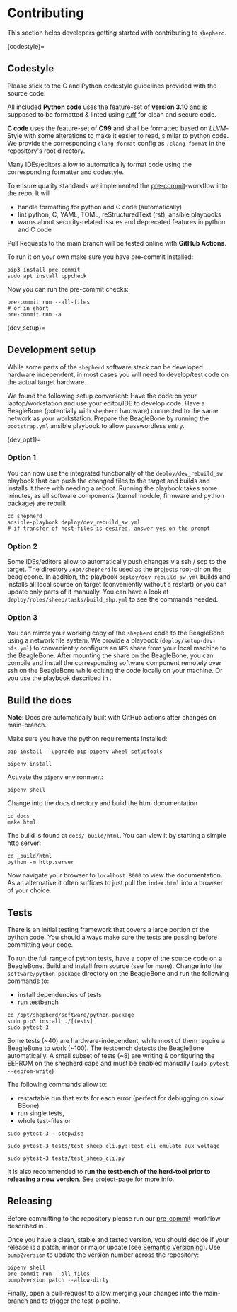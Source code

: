 # Contributing

This section helps developers getting started with contributing to `shepherd`.

(codestyle)=
## Codestyle

Please stick to the C and Python codestyle guidelines provided with the source code.

All included **Python code** uses the feature-set of **version 3.10** and is supposed to be formatted & linted using [ruff](https://docs.astral.sh/ruff/) for clean and secure code.

**C code** uses the feature-set of **C99** and shall be formatted based on *LLVM*-Style with some alterations to make it easier to read, similar to python code.
We provide the corresponding `clang-format` config as `.clang-format` in the repository's root directory.

Many IDEs/editors allow to automatically format code using the corresponding formatter and codestyle.

To ensure quality standards we implemented the [pre-commit](https://pre-commit.com/)-workflow into the repo. It will

- handle formatting for python and C code (automatically)
- lint python, C, YAML, TOML, reStructuredText (rst), ansible playbooks
- warns about security-related issues and deprecated features in python and C code

Pull Requests to the main branch will be tested online with **GitHub Actions**.

To run it on your own make sure you have pre-commit installed:

```shell
pip3 install pre-commit
sudo apt install cppcheck
```

Now you can run the pre-commit checks:

```Shell
pre-commit run --all-files
# or in short
pre-commit run -a
```

(dev_setup)=
## Development setup

While some parts of the `shepherd` software stack can be developed hardware independent, in most cases you will need to develop/test code on the actual target hardware.

We found the following setup convenient: Have the code on your laptop/workstation and use your editor/IDE to develop code.
Have a BeagleBone (potentially with `shepherd` hardware) connected to the same network as your workstation.
Prepare the BeagleBone by running the `bootstrap.yml` ansible playbook to allow passwordless entry.

(dev_opt1)=
### Option 1

You can now use the integrated functionally of the `deploy/dev_rebuild_sw` playbook that can push the changed files to the target and builds and installs it there with needing a reboot.
Running the playbook takes some minutes, as all software components (kernel module, firmware and python package) are rebuilt.

```shell
cd shepherd
ansible-playbook deploy/dev_rebuild_sw.yml
# if transfer of host-files is desired, answer yes on the prompt
```

### Option 2

Some IDEs/editors allow to automatically push changes via ssh / scp to the target. The directory `/opt/shepherd` is used as the projects root-dir on the beaglebone.
In addition, the playbook `deploy/dev_rebuild_sw.yml` builds and installs all local source on target (conveniently without a restart) or you can update only parts of it manually. You can have a look at `deploy/roles/sheep/tasks/build_shp.yml` to see the commands needed.

### Option 3

You can mirror your working copy of the `shepherd` code to the BeagleBone using a network file system.
We provide a playbook (`deploy/setup-dev-nfs.yml`) to conveniently configure an `NFS` share from your local machine to the BeagleBone.
After mounting the share on the BeagleBone, you can compile and install the corresponding software component remotely over ssh on the BeagleBone while editing the code locally on your machine.
Or you use the playbook described in [](#dev_opt1).


## Build the docs

**Note**: Docs are automatically built with GitHub actions after changes on main-branch.

Make sure you have the python requirements installed:

```shell
pip install --upgrade pip pipenv wheel setuptools

pipenv install
```

Activate the `pipenv` environment:

```shell
pipenv shell
```

Change into the docs directory and build the html documentation

```shell
cd docs
make html
```

The build is found at `docs/_build/html`. You can view it by starting a simple http server:

```shell
cd _build/html
python -m http.server
```

Now navigate your browser to `localhost:8000` to view the documentation.
As an alternative it often suffices to just pull the `index.html` into a browser of your choice.

## Tests

There is an initial testing framework that covers a large portion of the python code.
You should always make sure the tests are passing before committing your code.

To run the full range of python tests, have a copy of the source code on a BeagleBone.
Build and install from source (see [](#dev_setup) for more).
Change into the `software/python-package` directory on the BeagleBone and run the following commands to:

- install dependencies of tests
- run testbench

```shell
cd /opt/shepherd/software/python-package
sudo pip3 install ./[tests]
sudo pytest-3
```

Some tests (~40) are hardware-independent, while most of them require a BeagleBone to work (~100). The testbench detects the BeagleBone automatically. A small subset of tests (~8) are writing & configuring the EEPROM on the shepherd cape and must be enabled manually (`sudo pytest --eeprom-write`)

The following commands allow to:

- restartable run that exits for each error (perfect for debugging on slow BBone)
- run single tests,
- whole test-files or

```shell
sudo pytest-3 --stepwise

sudo pytest-3 tests/test_sheep_cli.py::test_cli_emulate_aux_voltage

sudo pytest-3 tests/test_sheep_cli.py
```

It is also recommended to **run the testbench of the herd-tool prior to releasing a new version**. See [project-page](https://github.com/orgua/shepherd/tree/main/software/shepherd-herd#testbench) for more info.


## Releasing

Before committing to the repository please run our [pre-commit](https://pre-commit.com/)-workflow described in [](#codestyle).

Once you have a clean, stable and tested version, you should decide if your release is a patch, minor or major update (see [Semantic Versioning](https://semver.org/)).
Use `bump2version` to update the version number across the repository:

```shell
pipenv shell
pre-commit run --all-files
bump2version patch --allow-dirty
```

Finally, open a pull-request to allow merging your changes into the main-branch and to trigger the test-pipeline.
